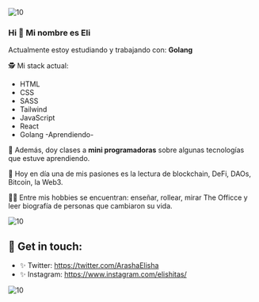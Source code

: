 ![10](https://user-images.githubusercontent.com/55170175/114474409-87dd6800-9bcc-11eb-9ca0-538bd30ae29b.png)

### Hi 👋 Mi nombre es Eli


Actualmente estoy estudiando y trabajando con: **Golang**

🕵 Mi stack actual:
* HTML
* CSS
* SASS
* Tailwind
* JavaScript 
* React
* Golang -Aprendiendo-


🖤 Además, doy clases a **mini programadoras** sobre algunas tecnologías que estuve aprendiendo.

🌱 Hoy en día una de mis pasiones es la lectura de blockchain, DeFi, DAOs, Bitcoin, la Web3.

👩🏻 Entre mis hobbies se encuentran: enseñar, rollear, mirar The Officce y leer biografía de personas que cambiaron su vida.
 

![10](https://user-images.githubusercontent.com/55170175/114474409-87dd6800-9bcc-11eb-9ca0-538bd30ae29b.png)


## 🖤 Get in touch: 
* ✨ Twitter: https://twitter.com/ArashaElisha
* ✨ Instagram: https://www.instagram.com/elishitas/


![10](https://user-images.githubusercontent.com/55170175/114474409-87dd6800-9bcc-11eb-9ca0-538bd30ae29b.png)

